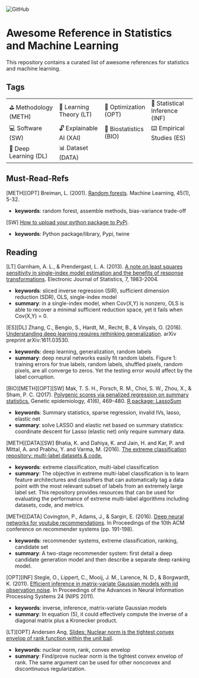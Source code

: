 ![GitHub](https://img.shields.io/badge/License-MIT-lightgrey.svg)

# Awesome Reference in Statistics and Machine Learning

This repository contains a curated list of awesome references for statistics and machine learning.

## Tags

| | | | |
|-|-|-|-|
| :golf: Methodology (METH) | :blue_book: Learning Theory (LT) | :dart: Optimization (OPT) | :mag_right: Statistical Inference (INF) |
| :computer: Software (SW) | :unlock: Explainable AI (XAI) | :cherries: Biostatistics (BIO) | :keyboard: Empirical Studies (ES) |
|:dart: Deep Learning (DL) | :bar_chart: Dataset (DATA) |

## Must-Read-Refs

[METH][OPT] Breiman, L. (2001). [Random forests](https://link.springer.com/article/10.1023/A:1010933404324). Machine Learning, 45(1), 5-32.

- **keywords**: random forest, assemble methods, bias-variance trade-off

[SW] [How to upload your python package to PyPi](https://medium.com/@joel.barmettler/how-to-upload-your-python-package-to-pypi-65edc5fe9c56).

- **keywords**: Python package/library, Pypi, twine

## Reading

[LT] Garnham, A. L., & Prendergast, L. A. (2013). [A note on least squares sensitivity in single-index model estimation and the benefits of response transformations](https://projecteuclid.org/journals/electronic-journal-of-statistics/volume-7/issue-none/A-note-on-least-squares-sensitivity-in-single-index-model/10.1214/13-EJS831.full). Electronic Journal of Statistics, 7, 1983-2004.

- **keywords**: sliced inverse regression (SIR), sufficient dimension reduction (SDR), OLS, single-index model
- **summary**: in a single-index model, when Cov(X,Y) is nonzero, OLS is able to recover a minimal sufficient reduction space, yet it fails when Cov(X,Y) = 0.

[ES][DL] Zhang, C., Bengio, S., Hardt, M., Recht, B., & Vinyals, O. (2016). [Understanding deep learning requires rethinking generalization](https://arxiv.org/pdf/1611.03530.pdf). arXiv preprint arXiv:1611.03530.

- **keywords**: deep learning, generalization, random labels
- **summary**: deep neural networks easily fit random labels. Figure 1: training errors for true labels, random labels, shuffled pixels, random pixels, are all converge to zeros. Yet the testing error would affect by the label corruption.

[BIO][METH][OPT][SW] Mak, T. S. H., Porsch, R. M., Choi, S. W., Zhou, X., & Sham, P. C. (2017). [Polygenic scores via penalized regression on summary statistics.](https://onlinelibrary.wiley.com/doi/epdf/10.1002/gepi.22050) Genetic epidemiology, 41(6), 469-480. [R package: LassoSum](https://github.com/tshmak/lassosum)

- **keywords**: Summary statistics, sparse regression, invalid IVs, lasso, elastic net
- **summary**: solve LASSO and elastic net based on summary statistics: coordinate descent for Lasso (elastic net) only require summary data.

[METH][DATA][SW] Bhatia, K. and Dahiya, K. and Jain, H. and Kar, P. and Mittal, A. and Prabhu, Y. and Varma, M. (2016). [The extreme classification repository: multi-label datasets & code.](http://manikvarma.org/downloads/XC/XMLRepository.html)

- **keywords**: extreme classification, multi-label classification
- **summary**: The objective in extreme multi-label classification is to learn feature architectures and classifiers that can automatically tag a data point with the most relevant subset of labels from an extremely large label set. This repository provides resources that can be used for evaluating the performance of extreme multi-label algorithms including datasets, code, and metrics.

[METH][DATA] Covington, P., Adams, J., & Sargin, E. (2016). [Deep neural networks for youtube recommendations](https://static.googleusercontent.com/media/research.google.com/en//pubs/archive/45530.pdf). In Proceedings of the 10th ACM conference on recommender systems (pp. 191-198).

- **keywords**: recommender systems, extreme classification, ranking, candidate set
- **summary**: A two-stage recommender system: first detail a deep candidate generation model and then describe a separate deep ranking model.

[OPT][INF] Stegle, O., Lippert, C., Mooij, J. M., Larence, N. D., & Borgwardt, K. (2011). [Efficient inference in matrix-variate Gaussian models with iid observation noise](https://proceedings.neurips.cc/paper/2011/file/a732804c8566fc8f498947ea59a841f8-Paper.pdf). In Proceedings of the Advances in Neural Information Processing Systems 24 (NIPS 2011).

- **keywords**: inverse, inference, matrix-variate Gaussian models
- **summary**: In equation (5), it could effectively compute the inverse of a diagonal matrix plus a Kronecker product.

[LT][OPT] Andersen Ang, [Slides: Nuclear norm is the tightest convex envelop of rank function within the unit ball](https://angms.science/doc/LA/NuclearNorm_cvxEnv_rank.pdf). 

- **keywords**: nuclear norm, rank, convex envelop
- **summary**: Find/prove nuclear norm is the tightest convex envelop of rank. The same argument can be used for other nonconvex and discontinuous regularization.
